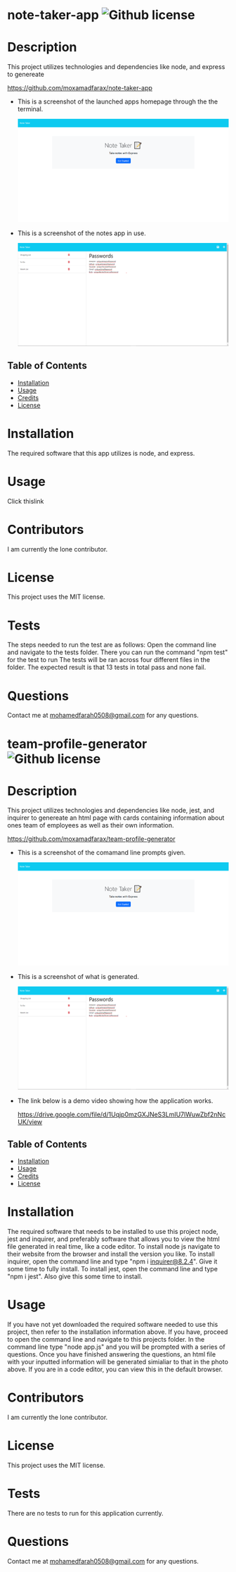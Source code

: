 # note-taker-app ![Github license](https://img.shields.io/badge/license-MIT-blue.svg)

# Description

This project utilizes technologies and dependencies like node, and express to genereate

https://github.com/moxamadfarax/note-taker-app

- This is a screenshot of the launched apps homepage through the the terminal.

  ![Getting Started](assets/screenshot.PNG)

- This is a screenshot of the notes app in use.

  ![Getting Started](assets/screenshot1.PNG)

## Table of Contents

- [Installation](#installation)
- [Usage](#usage)
- [Credits](#credits)
- [License](#license)

# Installation

The required software that this app utilizes is node, and express.

# Usage

Click thislink

# Contributors

I am currently the lone contributor.

# License

This project uses the MIT license.

# Tests

The steps needed to run the test are as follows:
Open the command line and navigate to the tests folder. There you can run the command "npm test" for the test to run
The tests will be ran across four different files in the folder. The expected result is that 13 tests in total pass and none fail.

# Questions

Contact me at mohamedfarah0508@gmail.com for any questions.

# team-profile-generator ![Github license](https://img.shields.io/badge/license-MIT-blue.svg)

# Description

This project utilizes technologies and dependencies like node, jest, and inquirer to genereate an html page with cards
containing information about ones team of employees as well as their own information.

https://github.com/moxamadfarax/team-profile-generator

- This is a screenshot of the comamand line prompts given.

  ![Getting Started](assets/screenshot.PNG)

- This is a screenshot of what is generated.

  ![Getting Started](assets/screenshot1.PNG)

- The link below is a demo video showing how the application works.

  https://drive.google.com/file/d/1Uqjp0mzGXJNeS3LmIU7lWuwZbf2nNcUK/view

## Table of Contents

- [Installation](#installation)
- [Usage](#usage)
- [Credits](#credits)
- [License](#license)

# Installation

The required software that needs to be installed to use this project node, jest and inquirer, and preferably software that allows you to view the html file generated in real time, like a code editor. To install node js navigate to their website from the browser and install the version you like. To install inquirer, open the command line and type "npm i inquirer@8.2.4". Give it some time to fully install. To install jest, open the command line and type "npm i jest". Also give this some time to install.

# Usage

If you have not yet downloaded the required software needed to use this project, then refer to the installation information above. If you have, proceed to open the command line and navigate to this projects folder. In the command line type "node app.js" and you will be prompted with a series of questions. Once you have finished answering the questions, an html file with your inputted information will be generated simialiar to that in the photo above. If you are in a code editor, you can view this in the default browser.

# Contributors

I am currently the lone contributor.

# License

This project uses the MIT license.

# Tests

There are no tests to run for this application currently.

# Questions

Contact me at mohamedfarah0508@gmail.com for any questions.
